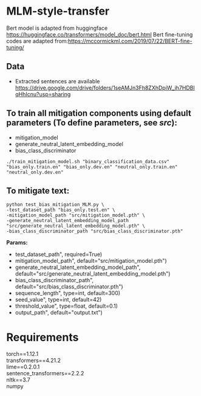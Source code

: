 # MLM-style-transfer
Bert model is adapted from huggingface https://huggingface.co/transformers/model_doc/bert.html
Bert fine-tuning codes are adapted from:https://mccormickml.com/2019/07/22/BERT-fine-tuning/

## Data
- Extracted sentences are available https://drive.google.com/drive/folders/1seAMJn3Fh8ZXhDpiW_ih7HDBlqHhIcnu?usp=sharing


## To train all mitigation components using default parameters (To define parameters, see  _src_): 
- mitigation_model
- generate_neutral_latent_embedding_model
- bias_class_discriminator <br/>

```
./train_mitigation_model.sh "binary_classification_data.csv" "bias_only.train.en" "bias_only.dev.en" "neutral_only.train.en" "neutral_only.dev.en"
```
## To mitigate text:
```
python test_bias_mitigation_MLM.py \
-test_dataset_path "bias_only.test.en" \
-mitigation_model_path "src/mitigation_model.pth" \
-generate_neutral_latent_embedding_model_path "src/generate_neutral_latent_embedding_model.pth" \
-bias_class_discriminator_path "src/bias_class_discriminator.pth"
```
__Params:__
- test_dataset_path", required=True)
- mitigation_model_path", default="src/mitigation_model.pth")
- generate_neutral_latent_embedding_model_path", default="src/generate_neutral_latent_embedding_model.pth")
- bias_class_discriminator_path", default="src/bias_class_discriminator.pth")
- sequence_length", type=int, default=300)
- seed_value", type=int, default=42)
- threshold_value", type=float, default=0.1)
- output_path", default="output.txt")


# Requirements
torch==1.12.1 <br/>
transformers==4.21.2 <br/>
lime==0.2.0.1 <br/>
sentence_transformers==2.2.2 <br/>
nltk==3.7 <br/>
numpy <br/>

